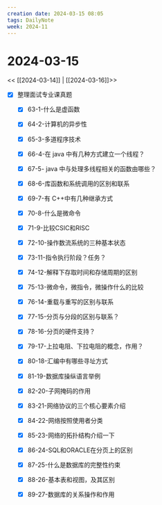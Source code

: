 ```yaml
---
creation date: 2024-03-15 08:05
tags: DailyNote
week: 2024-11
---
```


# 2024-03-15

<< [[2024-03-14]] | [[2024-03-16]]>>


- [x] 整理面试专业课真题
	- [x] 63-1-什么是虚函数
	- [x] 64-2-计算机的异步性
	- [x] 65-3-多道程序技术
	- [x] 66-4-在 java 中有几种方式建立一个线程？
	- [x] 67-5- java 中与处理多线程相关的函数由哪些？
	- [x] 68-6-库函数和系统调用的区别和联系
	- [x] 69-7-有 C++中有几种继承方式
	- [x] 70-8-什么是微命令
	- [x] 71-9-比较CSIC和RISC
	- [x] 72-10-操作数流系统的三种基本状态
	- [x] 73-11-指令执行阶段？任务？
	- [x] 74-12-解释下存取时间和存储周期的区别
	- [x] 75-13-微命令，微指令，微操作什么的比较
	- [x] 76-14-重载与重写的区别与联系
	- [x] 77-15-分页与分段的区别与联系？
	- [x] 78-16-分页的硬件支持？
	- [x] 79-17-上拉电阻、下拉电阻的概念，作用？
	- [x] 80-18-汇编中有哪些寻址方式
	- [x] 81-19-数据库操纵语言举例
	- [x] 82-20-子网掩码的作用
	- [x] 83-21-网络协议的三个核心要素介绍
	- [x] 84-22-网络按照使用者分类
	- [x] 85-23-网络的拓扑结构介绍一下
	- [x] 86-24-SQL和ORACLE在分页上的区别
	- [x] 87-25-什么是数据库的完整性约束
	- [x] 88-26-基本表和视图，及其区别
	- [x] 89-27-数据库的关系操作和作用

